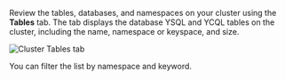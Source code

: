 <!---
title: Cluster tables
linkTitle: Cluster tables
description: Cluster Tables tab
headcontent:
image: /images/section_icons/deploy/enterprise.png
menu:
  preview:
    identifier: cluster-tables
    parent: cloud-monitor
    weight: 400
--->

Review the tables, databases, and namespaces on your cluster using the **Tables** tab. The tab displays the database YSQL and YCQL tables on the cluster, including the name, namespace or keyspace, and size.

![Cluster Tables tab](/images/yb-cloud/cloud-clusters-tables.png)

You can filter the list by namespace and keyword.
